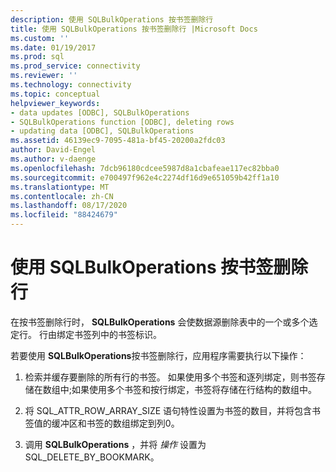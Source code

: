 ```yaml
---
description: 使用 SQLBulkOperations 按书签删除行
title: 使用 SQLBulkOperations 按书签删除行 |Microsoft Docs
ms.custom: ''
ms.date: 01/19/2017
ms.prod: sql
ms.prod_service: connectivity
ms.reviewer: ''
ms.technology: connectivity
ms.topic: conceptual
helpviewer_keywords:
- data updates [ODBC], SQLBulkOperations
- SQLBulkOperations function [ODBC], deleting rows
- updating data [ODBC], SQLBulkOperations
ms.assetid: 46139ec9-7095-481a-bf45-20200a2fdc03
author: David-Engel
ms.author: v-daenge
ms.openlocfilehash: 7dcb96180cdcee5987d8a1cbafeae117ec82bba0
ms.sourcegitcommit: e700497f962e4c2274df16d9e651059b42ff1a10
ms.translationtype: MT
ms.contentlocale: zh-CN
ms.lasthandoff: 08/17/2020
ms.locfileid: "88424679"
---
```

# <a name="deleting-rows-by-bookmark-with-sqlbulkoperations"></a>使用 SQLBulkOperations 按书签删除行
在按书签删除行时， **SQLBulkOperations** 会使数据源删除表中的一个或多个选定行。 行由绑定书签列中的书签标识。  
  
 若要使用 **SQLBulkOperations**按书签删除行，应用程序需要执行以下操作：  
  
1.  检索并缓存要删除的所有行的书签。 如果使用多个书签和逐列绑定，则书签存储在数组中;如果使用多个书签和按行绑定，书签将存储在行结构的数组中。  
  
2.  将 SQL_ATTR_ROW_ARRAY_SIZE 语句特性设置为书签的数目，并将包含书签值的缓冲区和书签的数组绑定到列0。  
  
3.  调用 **SQLBulkOperations** ，并将 *操作* 设置为 SQL_DELETE_BY_BOOKMARK。

